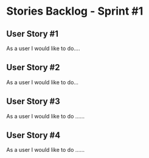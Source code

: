 # Stories Backlog - Sprint #1

## User Story #1

As a user I would like to do....

## User Story #2

As a user I would like to do...


## User Story #3

As a user I would like to do ......


## User Story #4

As a user I would like to do ......
